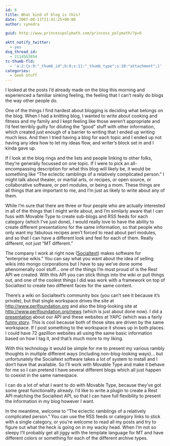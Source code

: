 ```yaml
---
id: 6
title: What kind of blog is this?
date: 2007-08-11T21:41:25+00:00
author: synedra

guid: http://www.princesspolymath.com/princess_polymath/?p=6

aktt_notify_twitter:
  - yes
dsq_thread_id:
  - 2114563854
tc-thumb-fld:
  - 'a:2:{s:9:"_thumb_id";b:0;s:11:"_thumb_type";s:10:"attachment";}'
categories:
  - Geek Stuff
---
```

I looked at the posts I&#8217;d already made on the blog this morning and experienced a familiar sinking feeling, the feeling that I can&#8217;t really do blogs the way other people do.
  
One of the things I find hardest about blogging is deciding what belongs on the blog. When I had a knitting blog, I wanted to write about cooking and fitness and my family and I kept feeling like those weren&#8217;t appropriate and I&#8217;d feel terribly guilty for diluting the &#8220;good&#8221; stuff with other information, which created just enough of a barrier to writing that I ended up writing much less. And then I tried having a blog for each topic and I ended up not having any idea how to let my ideas flow, and writer&#8217;s block set in and I kinda gave up.

<!--more-->


  
If I look at the blog rings and the lists and people linking to other folks, they&#8217;re generally focussed on one topic. If I were to pick an all-encompassing description for what this blog will likely be, it would be something like &#8220;The eclectic ramblings of a relatively complicated person.&#8221; I might talk about theater, or martial arts, or recipes, or open source, or collaborative software, or perl modules, or being a mom. These things are all things that are important to me, and I&#8217;m just as likely to write about any of them.
  
While I&#8217;m sure that there are three or four people who are actually interested in all of the things that I might write about, and I&#8217;m similarly aware that I can fuss with Movable Type to create sub-blogs and RSS feeds for each category (which I&#8217;ve just done), I would really love to have the ability to create different presentations for the same information, so that people who only want my fabulous recipes aren&#8217;t forced to read about perl modules, and so that I can have a different look and feel for each of them. Really different, not just &#8220;MT different.&#8221;
  
The company I work at right now ([Socialtext](http://www.socialtext.net/open)) makes software for &#8220;enterprise wikis.&#8221; You can say what you want about the idea of selling wikis into mongo corporations but I have to say we&#8217;ve done some phenomenally cool stuff&#8230; one of the things I&#8217;m most proud of is the Rest API we created. With this API you can stick things into the wiki or pull things out, and one of the coolest things I did was work with a framework on top of Socialtext to create two different faces for the same content.
  
There&#8217;s a wiki on Socialtext&#8217;s community box (you can&#8217;t see it because it&#8217;s private), but that single workspace drives the site at <http://www.perlfoundation.org> and also the blog-looking site at <http://www.perlfoundation.org/news> (which is just about done now). I did a [presentation](http://www.perlgoddess.com/Presentation.html) about our API and these websites at YAPC (which was a fairly [funny story](http://www.socialtext.net/open/index.cgi?kirsten_2007_06_27). This is cool because both of those sites are driven by the same workspace. If I post something to the workspace it shows up in both places. I could have 72 gazillion websites all using the same basic information based on how I tag it, and that&#8217;s much more to my liking.
  
With this technology it would be simple for me to present my various rambly thoughts in multiple different ways (including non-blog-looking ways)&#8230; but unfortunately the Socialtext software takes a lot of system to install and I don&#8217;t have that available. So I&#8217;ll work with Movable Type and make it behave for me so I can pretend I have several different blogs which all just happen to coexist in the same namespace.
  
I can do a lot of what I want to do with Movable Type, because they&#8217;ve got some great functionality already. I&#8217;d like to write a plugin to create a Rest API matching the Socialtext API, so that I can have full flexibility to present the information in my blog however I want.
  
In the meantime, welcome to &#8220;The eclectic ramblings of a relatively complicated person.&#8221; You can use the RSS feeds or category links to stick with a single category, or you&#8217;re welcome to read all my posts and try to figure out what the heck is going on in my wacky head. When I&#8217;m not so sleepy I&#8217;ll probably get all jiggy with the template language for MT and have different colors or something for each of the different archive types.